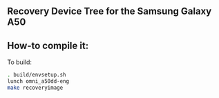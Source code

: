 ## Recovery Device Tree for the Samsung Galaxy A50

## How-to compile it:

To build:

```sh
. build/envsetup.sh
lunch omni_a50dd-eng
make recoveryimage
